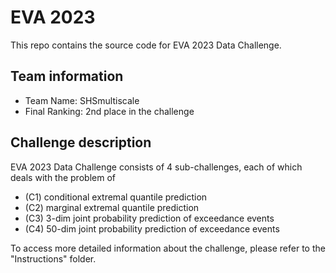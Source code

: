 # EVA 2023

This repo contains the source code for EVA 2023 Data Challenge.

## Team information

- Team Name: SHSmultiscale
- Final Ranking: 2nd place in the challenge

## Challenge description

EVA 2023 Data Challenge consists of 4 sub-challenges, each of which deals with the problem of
- (C1) conditional extremal quantile prediction
- (C2) marginal extremal quantile prediction
- (C3) 3-dim joint probability prediction of exceedance events
- (C4) 50-dim joint probability prediction of exceedance events

To access more detailed information about the challenge, please refer to the "Instructions" folder.
